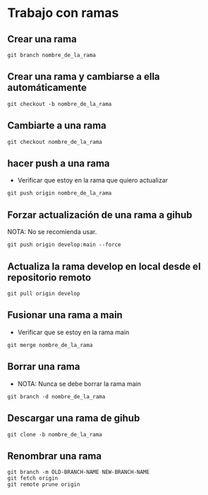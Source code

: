 # Trabajo con ramas

## Crear una rama

```hash
git branch nombre_de_la_rama
```

## Crear una rama y cambiarse a ella automáticamente

```hash
git checkout -b nombre_de_la_rama
```

## Cambiarte a una rama

```hash
git checkout nombre_de_la_rama
```

## hacer push a una rama

- Verificar que estoy en la rama que quiero actualizar

```hash
git push origin nombre_de_la_rama
```

## Forzar actualización de una rama a gihub 

NOTA: No se recomienda usar.

```hash
git push origin develop:main --force
```

## Actualiza la rama develop en local desde el repositorio remoto

```hash
git pull origin develop
```

## Fusionar una rama a main

- Verificar que se estoy en la rama main

```hash
git merge nombre_de_la_rama
```

## Borrar una rama

- NOTA: Nunca se debe borrar la rama main

```hash
git branch -d nombre_de_la_rama
```

## Descargar una rama de gihub

```hash
git clone -b nombre_de_la_rama
```

## Renombrar una rama

```hash
git branch -m OLD-BRANCH-NAME NEW-BRANCH-NAME
git fetch origin
git remote prune origin
```
